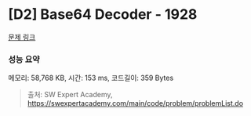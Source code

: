 # [D2] Base64 Decoder - 1928 

[문제 링크](https://swexpertacademy.com/main/code/problem/problemDetail.do?contestProbId=AV5PR4DKAG0DFAUq) 

### 성능 요약

메모리: 58,768 KB, 시간: 153 ms, 코드길이: 359 Bytes



> 출처: SW Expert Academy, https://swexpertacademy.com/main/code/problem/problemList.do